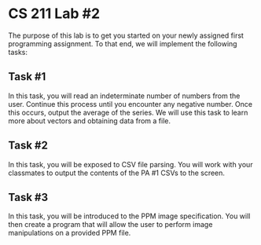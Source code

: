 # CS 211 Lab #2
The purpose of this lab is to get you started on your newly assigned first
programming assignment.  To that end, we will implement the following tasks:

## Task #1
In this task, you will read an indeterminate number of numbers from the
user.  Continue this process until you encounter any negative number. Once
this occurs, output the average of the series.  We will use this task to learn
more about vectors and obtaining data from a file.

## Task #2
In this task, you will be exposed to CSV file parsing.  You will work with
your classmates to output the contents of the PA #1 CSVs to the screen.

## Task #3
In this task, you will be introduced to the PPM image specification.  You
will then create a program that will allow the user to perform image
manipulations on a provided PPM file. 